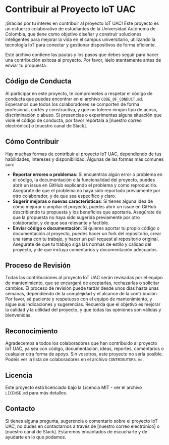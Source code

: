 
# Contribuir al Proyecto IoT UAC

¡Gracias por tu interés en contribuir al proyecto IoT UAC! Este proyecto es un esfuerzo colaborativo de estudiantes de la Universidad Autónoma de Colombia, que tiene como objetivo diseñar y construir soluciones inteligentes para mejorar la vida en el campus universitario, utilizando la tecnología IoT para conectar y gestionar dispositivos de forma eficiente.

Este archivo contiene las pautas y los pasos que debes seguir para hacer una contribución exitosa al proyecto. Por favor, léelo atentamente antes de enviar tu propuesta.

## Código de Conducta

Al participar en este proyecto, te comprometes a respetar el código de conducta que puedes encontrar en el archivo `CODE_OF_CONDUCT.md`. Esperamos que todos los colaboradores se comporten de forma profesional, cortés y constructiva, y que no toleren ningún tipo de acoso, discriminación o abuso. Si presencias o experimentas alguna situación que viole el código de conducta, por favor repórtala a [nuestro correo electrónico] o [nuestro canal de Slack].

## Cómo Contribuir

Hay muchas formas de contribuir al proyecto IoT UAC, dependiendo de tus habilidades, intereses y disponibilidad. Algunas de las formas más comunes son:

- **Reportar errores o problemas**: Si encuentras algún error o problema en el código, la documentación o la funcionalidad del proyecto, puedes abrir un issue en GitHub explicando el problema y cómo reproducirlo. Asegúrate de que el problema no haya sido reportado previamente por otro colaborador, y de que sea específico y claro.
- **Sugerir mejoras o nuevas características**: Si tienes alguna idea de cómo mejorar o ampliar el proyecto, puedes abrir un issue en GitHub describiendo tu propuesta y los beneficios que aportaría. Asegúrate de que la propuesta no haya sido sugerida previamente por otro colaborador, y de que sea relevante y factible.
- **Enviar código o documentación**: Si quieres aportar tu propio código o documentación al proyecto, puedes hacer un fork del repositorio, crear una rama con tu trabajo, y hacer un pull request al repositorio original. Asegúrate de que tu trabajo siga las normas de estilo y calidad del proyecto, y de que incluya comentarios y documentación adecuados.

## Proceso de Revisión

Todas las contribuciones al proyecto IoT UAC serán revisadas por el equipo de mantenimiento, que se encargará de aceptarlas, rechazarlas o solicitar cambios. El proceso de revisión puede tardar desde unos días hasta unas semanas, dependiendo de la complejidad y el alcance de la contribución. Por favor, sé paciente y respetuoso con el equipo de mantenimiento, y sigue sus indicaciones y sugerencias. Recuerda que el objetivo es mejorar la calidad y la utilidad del proyecto, y que todas las opiniones son válidas y bienvenidas.

## Reconocimiento

Agradecemos a todos los colaboradores que han contribuido al proyecto IoT UAC, ya sea con código, documentación, ideas, reportes, comentarios o cualquier otra forma de apoyo. Sin vosotros, este proyecto no sería posible. Podéis ver la lista de colaboradores en el archivo `CONTRIBUTORS.md`.

## Licencia

Este proyecto está licenciado bajo la Licencia MIT - ver el archivo `LICENSE.md` para más detalles.

## Contacto

Si tienes alguna pregunta, sugerencia o comentario sobre el proyecto IoT UAC, no dudes en contactarnos a través de [nuestro correo electrónico] o [nuestro canal de Slack]. Estaremos encantados de escucharte y de ayudarte en lo que podamos.
